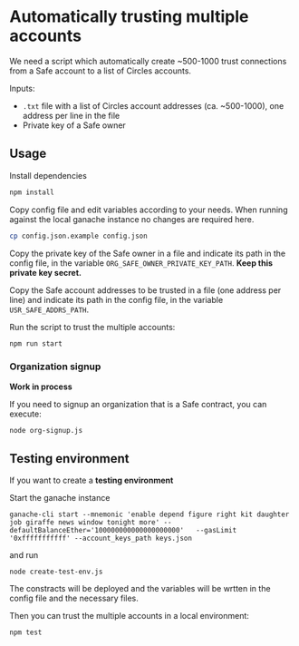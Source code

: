 # Automatically trusting multiple accounts

We need a script which automatically create ~500-1000 trust connections from a Safe account to a list of Circles accounts.

Inputs:

- `.txt` file with a list of Circles account addresses (ca. ~500-1000), one address per line in the file
- Private key of a Safe owner

## Usage

Install dependencies

```bash
npm install
```

Copy config file and edit variables according to your needs.
When running against the local ganache instance no changes are required here.

```bash
cp config.json.example config.json
```

Copy the private key of the Safe owner in a file and indicate its path in the config file, in the variable `ORG_SAFE_OWNER_PRIVATE_KEY_PATH`. **Keep this private key secret.**

Copy the Safe account addresses to be trusted in a file (one address per line) and indicate its path in the config file, in the variable `USR_SAFE_ADDRS_PATH`.

Run the script to trust the multiple accounts:

```bash
npm run start
```

### Organization signup

**Work in process**

If you need to signup an organization that is a Safe contract, you can execute:

```bash
node org-signup.js
```

## Testing environment

If you want to create a **testing environment**

Start the ganache instance

```
ganache-cli start --mnemonic 'enable depend figure right kit daughter job giraffe news window tonight more' --defaultBalanceEther='100000000000000000000'   --gasLimit '0xfffffffffff' --account_keys_path keys.json
```

and run

```
node create-test-env.js
```

The constracts will be deployed and the variables will be wrtten in the config file and the necessary files.

Then you can trust the multiple accounts in a local environment:

```bash
npm test
```
